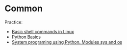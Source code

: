 # Common

Practice:
<!-- - [Creating VirtualBox image using Packer]() -->
- [Basic shell commands in Linux](docs/basic_shell_commands.md)
- [Python Basics](https://github.com/MLMethods/Practice/blob/master/notebooks/C0_PyBasics.ipynb)
- [System programing using Python. Modules sys and os](notebooks/C1_sysprog_sys_os.ipynb)